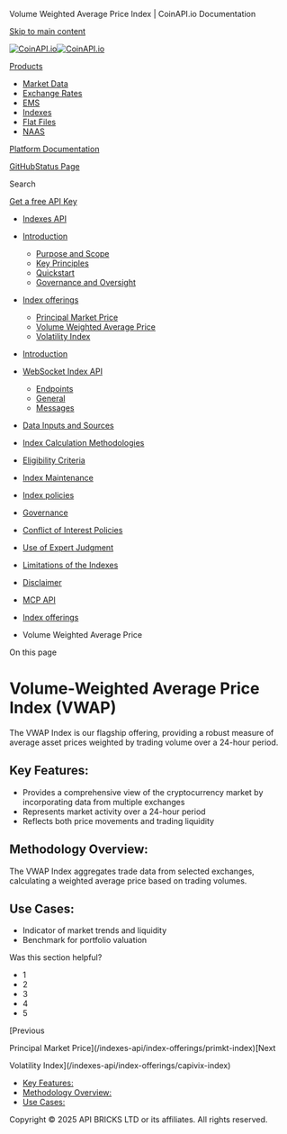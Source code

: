 Volume Weighted Average Price Index | CoinAPI.io Documentation




[Skip to main content](#__docusaurus_skipToContent_fallback)

[![CoinAPI.io](/img/logo.svg)![CoinAPI.io](/img/logo.svg)](https://www.coinapi.io)

[Products](/indexes-api/index-offerings/vwap-index)

* [Market Data](/market-data/)
* [Exchange Rates](/exchange-rates-api/)
* [EMS](/ems-api/)
* [Indexes](/indexes-api/)
* [Flat Files](/flat-files-api/)
* [NAAS](/naas-api/)

[Platform Documentation](/general/authentication)

[GitHub](https://github.com/api-bricks/api-bricks-sdk)[Status Page](https://status.coinapi.io)

Search

[Get a free API Key](https://console.coinapi.io/?link=/apikeys/create)

* [Indexes API](/indexes-api/)
* [Introduction](/indexes-api/introduction/)

  + [Purpose and Scope](/indexes-api/introduction/purpose-and-scope)
  + [Key Principles](/indexes-api/introduction/key-principles)
  + [Quickstart](/indexes-api/introduction/quickstart)
  + [Governance and Oversight](/indexes-api/introduction/governance-and-oversight)
* [Index offerings](/category/index-offerings)

  + [Principal Market Price](/indexes-api/index-offerings/primkt-index)
  + [Volume Weighted Average Price](/indexes-api/index-offerings/vwap-index)
  + [Volatility Index](/indexes-api/index-offerings/capivix-index)
* [Introduction](/indexes-api/rest-api/coinapi-indexes-rest-api)
* [WebSocket Index API](/indexes-api/websocket-api/)

  + [Endpoints](/indexes-api/websocket-api/endpoints)
  + [General](/indexes-api/websocket-api/general)
  + [Messages](/indexes-api/websocket-api/messages)
* [Data Inputs and Sources](/indexes-api/data-inputs-and-sources/)
* [Index Calculation Methodologies](/category/index-calculation-methodologies)
* [Eligibility Criteria](/category/eligibility-criteria)
* [Index Maintenance](/category/index-maintenance)
* [Index policies](/indexes-api/index-policies/)
* [Governance](/category/governance)
* [Conflict of Interest Policies](/indexes-api/conflict-of-interest-policies)
* [Use of Expert Judgment](/indexes-api/use-of-expert-judgment)
* [Limitations of the Indexes](/indexes-api/limitations-of-the-indexes)
* [Disclaimer](/indexes-api/disclaimer)
* [MCP API](/indexes-api/mcp)

* [Index offerings](/category/index-offerings)
* Volume Weighted Average Price

On this page

Volume-Weighted Average Price Index (VWAP)
==========================================

The VWAP Index is our flagship offering, providing a robust measure of average asset prices weighted by trading volume over a 24-hour period.

Key Features:[​](/indexes-api/index-offerings/vwap-index#key-features "Direct link to Key Features:")
-----------------------------------------------------------------------------------------------------

* Provides a comprehensive view of the cryptocurrency market by incorporating data from multiple exchanges
* Represents market activity over a 24-hour period
* Reflects both price movements and trading liquidity

Methodology Overview:[​](/indexes-api/index-offerings/vwap-index#methodology-overview "Direct link to Methodology Overview:")
-----------------------------------------------------------------------------------------------------------------------------

The VWAP Index aggregates trade data from selected exchanges, calculating a weighted average price based on trading volumes.

Use Cases:[​](/indexes-api/index-offerings/vwap-index#use-cases "Direct link to Use Cases:")
--------------------------------------------------------------------------------------------

* Indicator of market trends and liquidity
* Benchmark for portfolio valuation

Was this section helpful?

* 1
* 2
* 3
* 4
* 5

[Previous

Principal Market Price](/indexes-api/index-offerings/primkt-index)[Next

Volatility Index](/indexes-api/index-offerings/capivix-index)

* [Key Features:](/indexes-api/index-offerings/vwap-index#key-features)
* [Methodology Overview:](/indexes-api/index-offerings/vwap-index#methodology-overview)
* [Use Cases:](/indexes-api/index-offerings/vwap-index#use-cases)

Copyright © 2025 API BRICKS LTD or its affiliates. All rights reserved.